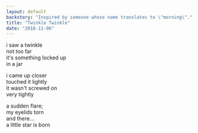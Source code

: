 ```yaml
---
layout: default
backstory: "Inspired by someone whose name translates to \"morning\"."
title: "Twinkle Twinkle"
date: "2018-11-06"
---
```


i saw a twinkle  
not too far  
it's something locked up  
in a jar  
  
i came up closer  
touched it lightly  
it wasn't screwed on  
very tightly  
  
a sudden flare;  
my eyelids torn  
and there...  
a little star is born  
